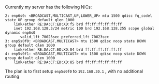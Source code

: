 Currently my server has the following NICs:

```
2: enp6s0: <BROADCAST,MULTICAST,UP,LOWER_UP> mtu 1500 qdisc fq_codel state UP group default qlen 1000
    link/ether RE:DA:CT:ED:XD:f5 brd ff:ff:ff:ff:ff:ff
    inet 192.168.128.3/24 metric 100 brd 192.168.128.255 scope global dynamic enp6s0
       valid_lft 70023sec preferred_lft 70023sec
3: enp5s0f0: <BROADCAST,MULTICAST> mtu 1500 qdisc noop state DOWN group default qlen 1000
    link/ether RE:DA:CT:ED:XD:84 brd ff:ff:ff:ff:ff:ff
4: enp5s0f1: <BROADCAST,MULTICAST> mtu 1500 qdisc noop state DOWN group default qlen 1000
    link/ether RE:DA:CT:ED:XD:85 brd ff:ff:ff:ff:ff:ff
```

The plan is to first setup `enp5s0f0` to `192.168.30.1` , with no additional routing